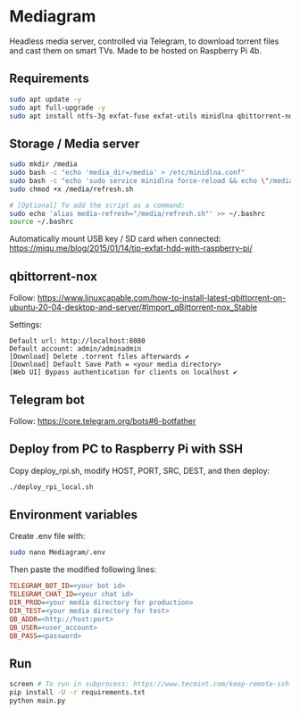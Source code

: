 # Mediagram

Headless media server, controlled via Telegram, to download torrent files and cast them on smart TVs.
Made to be hosted on Raspberry Pi 4b.

## Requirements

```bash
sudo apt update -y
sudo apt full-upgrade -y
sudo apt install ntfs-3g exfat-fuse exfat-utils minidlna qbittorrent-nox screen -y
```

## Storage / Media server

```bash
sudo mkdir /media
sudo bash -c "echo 'media_dir=/media' > /etc/minidlna.conf"
sudo bash -c "echo 'sudo service minidlna force-reload && echo \"/media: refresh.\"' > /media/refresh.sh"
sudo chmod +x /media/refresh.sh

# [Optional] To add the script as a command:
sudo echo 'alias media-refresh="/media/refresh.sh"' >> ~/.bashrc
source ~/.bashrc
```

Automatically mount USB key / SD card when connected:
https://miqu.me/blog/2015/01/14/tip-exfat-hdd-with-raspberry-pi/

## qbittorrent-nox

Follow:
https://www.linuxcapable.com/how-to-install-latest-qbittorrent-on-ubuntu-20-04-desktop-and-server/#Import_qBittorrent-nox_Stable

Settings:

```
Default url: http://localhost:8080
Default account: admin/adminadmin
[Download] Delete .torrent files afterwards ✔️
[Download] Default Save Path = <your media directory>
[Web UI] Bypass authentication for clients on localhost ✔️
```

## Telegram bot

Follow:
https://core.telegram.org/bots#6-botfather

## Deploy from PC to Raspberry Pi with SSH

Copy deploy_rpi.sh, modify HOST, PORT, SRC, DEST, and then deploy:

```bash
./deploy_rpi_local.sh
```

## Environment variables

Create .env file with:

```bash
sudo nano Mediagram/.env
```

Then paste the modified following lines:

```ini
TELEGRAM_BOT_ID=<your bot id>
TELEGRAM_CHAT_ID=<your chat id>
DIR_PROD=<your media directory for production>
DIR_TEST=<your media directory for test>
QB_ADDR=<http://host:port>
QB_USER=<user_account>
QB_PASS=<password>
```

## Run

```bash
screen # To run in subprocess: https://www.tecmint.com/keep-remote-ssh-sessions-running-after-disconnection/
pip install -U -r requirements.txt
python main.py
```
